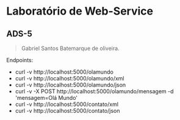 # Laboratório de Web-Service

## ADS-5

>Gabriel Santos Batemarque de oliveira.

<p>Endpoints:</p>

<ul>
    <li>curl -v http://localhost:5000/olamundo</li>
    <li>curl -v http://localhost:5000/olamundo/xml</li>
    <li>curl -v http://localhost:5000/olamundo/json</li>
    <li>curl -v -X POST http://localhost:5000/olamundo/mensagem -d 'mensagem=Olá Mundo'</li>
    <li>curl -v http://localhost:5000/contato/xml</li>
    <li>curl -v http://localhost:5000/contato/json</li>
</ul>